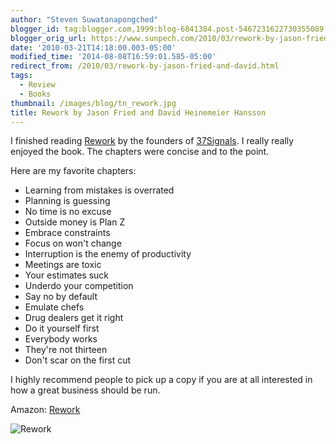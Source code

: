 ```yaml
---
author: "Steven Suwatanapongched"
blogger_id: tag:blogger.com,1999:blog-6841384.post-5467231622730355089
blogger_orig_url: https://www.sunpech.com/2010/03/rework-by-jason-fried-and-david.html
date: '2010-03-21T14:18:00.003-05:00'
modified_time: '2014-08-08T16:59:01.585-05:00'
redirect_from: /2010/03/rework-by-jason-fried-and-david.html
tags:
  - Review
  - Books
thumbnail: /images/blog/tn_rework.jpg
title: Rework by Jason Fried and David Heinemeier Hansson
---
```



I finished reading [Rework](https://amzn.to/2P1f0xt) by the founders of [37Signals](https://www.37signals.com/). I really really enjoyed the book. The chapters were concise and to the point.

Here are my favorite chapters:

* Learning from mistakes is overrated
* Planning is guessing
* No time is no excuse
* Outside money is Plan Z
* Embrace constraints
* Focus on won't change
* Interruption is the enemy of productivity
* Meetings are toxic
* Your estimates suck
* Underdo your competition
* Say no by default
* Emulate chefs
* Drug dealers get it right
* Do it yourself first
* Everybody works
* They're not thirteen
* Don't scar on the first cut


I highly recommend people to pick up a copy if you are at all interested in how a great business should be run.

Amazon: [Rework](https://amzn.to/2P1f0xt)


![Rework](/images/blog/41woojfwaaL._SX329_BO1,204,203,200_.jpg)